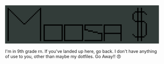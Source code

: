 <!---
```
                                                                                                /$$           /$$      
                                                                                               | $$          | $$      
  /$$$$$$  /$$   /$$  /$$$$$$  /$$   /$$  /$$$$$$   /$$$$$$  /$$$$$$   /$$$$$$$  /$$$$$$   /$$$$$$$  /$$$$$$ | $$$$$$$ 
 /$$__  $$| $$  | $$ /$$__  $$| $$  | $$ /$$__  $$ /$$__  $$|____  $$ /$$_____/ |____  $$ /$$__  $$ |____  $$| $$__  $$
| $$  \ $$| $$  | $$| $$  \__/| $$  | $$| $$  \ $$| $$  \__/ /$$$$$$$|  $$$$$$   /$$$$$$$| $$  | $$  /$$$$$$$| $$  \ $$
| $$  | $$| $$  | $$| $$      | $$  | $$| $$  | $$| $$      /$$__  $$ \____  $$ /$$__  $$| $$  | $$ /$$__  $$| $$  | $$
|  $$$$$$$|  $$$$$$/| $$      |  $$$$$$/| $$$$$$$/| $$     |  $$$$$$$ /$$$$$$$/|  $$$$$$$|  $$$$$$$|  $$$$$$$| $$  | $$
 \____  $$ \______/ |__/       \______/ | $$____/ |__/      \_______/|_______/  \_______/ \_______/ \_______/|__/  |__/
 /$$  \ $$                              | $$                                                                           
|  $$$$$$/                              | $$                                                                           
 \______/                               |__/ 
 
 ```
--> 
![](https://github.com/guruprasadah/guruprasadah/blob/main/Moosa.svg)
 
 I'm in 9th grade rn. If you've landed up here, go back. I don't have anything of use to you, other than maybe my dotfiles. Go Away!! :angry:
